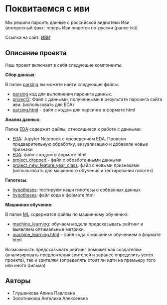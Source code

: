 # Поквитаемся с иви

Мы решили парсить данные с российской видиотеки Иви \
(интересный факт: теперь Иви пишется по-русски (ранее ivi))

Ссылка на сайт:
[ИВИ](https://www.ivi.tv/movies/all?ysclid=lh3kbxx7q6794249776)

## Описание проекта

Наш проект включает в себя следующие компоненты:

**Сбор данных**: 

В папке [parsing](https://github.com/Alinaereo/Project-AA/tree/main/parsing) вы можете найти следующие файлы:
  - [parsing](https://github.com/Alinaereo/Project-AA/blob/main/parsing/parsing.ipynb) код для выполнения парсинга данных. 
  - [project2](https://github.com/Alinaereo/Project-AA/blob/main/parsing/project2.csv): Файл с данными, полученными в результате парсинга сайта иви. (использовать для EDA)
  - [parsing.html](https://github.com/Alinaereo/Project-AA/blob/main/parsing/parsing.html) - файл с кодом для парсинга в формате html
  

**Анализ данных**: 

Папка [EDA]() содержит файлы, относящиеся к работе с данными:
  - [EDA](https://github.com/Alinaereo/Project-AA/blob/main/EDA/EDA.ipynb): Jupyter Notebook с проведением EDA. Провели предварительную обработку, визуализацию и добавили новые признаки
  - [EDA](https://github.com/Alinaereo/Project-AA/blob/main/EDA/EDA.html): файл с кодом в формате html
  - [project_dropped](https://github.com/Alinaereo/Project-AA/blob/main/EDA/project_dropped.csv) - файл с обработанными данными
  - [project_new_feature_year_class](https://github.com/Alinaereo/Project-AA/blob/main/EDA/project_new_feature_year_class.csv): файл с новыми признаками (использовать для машинного обучения и тестирования гипотез)

**Гипотезы**: 
- [hypotheses](https://github.com/Alinaereo/Project-AA/blob/main/hypotheses/hypotheses.ipynb): тестируем наши гипотезы о собранных данных
- [hypotheses](https://github.com/Alinaereo/Project-AA/blob/main/hypotheses/hypotheses.html): файл кода в формате html

**Машинное обучение**: 

В папке [ML](https://github.com/Alinaereo/Project-AA/tree/main/ML) содержатся файлы по машинному обучению:
- [machine_learning](https://github.com/Alinaereo/Project-AA/blob/main/ML/machine_learning.ipynb): обучаем модели предсказывать рейтинг и выявляем оптимальные метрики.
- [machine_learning.html](https://github.com/Alinaereo/Project-AA/blob/main/ML/machine_learning.html) - файл кода c машиннsv обучением в формате html


Возможность предсказывать рейтинг поможет как создателям (анализировать предпочтения зрителей и заранее определить успех проекта), так и зрителям (определять стоит ли идти на премьеру того или иного фильма)

## Авторы

- Глушенкова Алина Павловна
- Золотникова Ангелика Алексеевна


